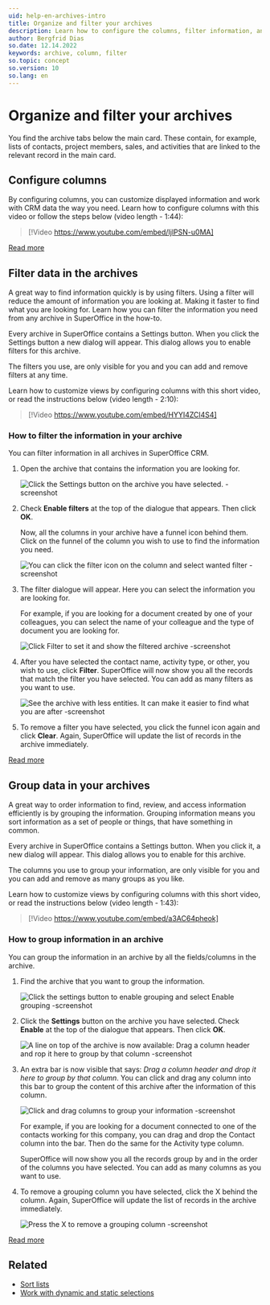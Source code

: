 ```yaml
---
uid: help-en-archives-intro
title: Organize and filter your archives
description: Learn how to configure the columns, filter information, and group information registered in your archives to find the information you saved in the archives faster.
author: Bergfrid Dias
so.date: 12.14.2022
keywords: archive, column, filter
so.topic: concept
so.version: 10
so.lang: en
---
```


# Organize and filter your archives

You find the archive tabs below the main card. These contain, for example, lists of contacts, project members, sales, and activities that are linked to the relevant record in the main card.

## Configure columns

By configuring columns, you can customize displayed information and work with CRM data the way you need. Learn how to configure columns with this video or follow the steps below (video length - 1:44):

<!-- markdownlint-disable-next-line MD034 DOCSMD007 -->
> [!Video https://www.youtube.com/embed/IjlPSN-u0MA]

[Read more][1]

## Filter data in the archives

A great way to find information quickly is by using filters. Using a filter will reduce the amount of information you are looking at. Making it faster to find what you are looking for. Learn how you can filter the information you need from any archive in SuperOffice in the how-to.

Every archive in SuperOffice contains a Settings button. When you click the Settings button a new dialog will appear. This dialog allows you to enable filters for this archive.

The filters you use, are only visible for you and you can add and remove filters at any time.

Learn how to customize views by configuring columns with this short video, or read the instructions below (video length - 2:10):

<!-- markdownlint-disable-next-line MD034 DOCSMD007 -->
> [!Video https://www.youtube.com/embed/HYYI4ZCl4S4]

### How to filter the information in your archive

You can filter information in all archives in SuperOffice CRM.

1. Open the archive that contains the information you are looking for.

    ![Click the Settings button on the archive you have selected. -screenshot][img1]

1. Check **Enable filters** at the top of the dialogue that appears. Then click **OK**.

    Now, all the columns in your archive have a funnel icon behind them. Click on the funnel of the column you wish to use to find the information you need.

    ![You can click the filter icon on the column and select wanted filter -screenshot][img2]

1. The filter dialogue will appear. Here you can select the information you are looking for.

    For example, if you are looking for a document created by one of your colleagues, you can select the name of your colleague and the type of document you are looking for.

    ![Click Filter to set it and show the filtered archive -screenshot][img3]

1. After you have selected the contact name, activity type, or other, you wish to use, click **Filter**. SuperOffice will now show you all the records that match the filter you have selected. You can add as many filters as you want to use.

    ![See the archive with less entities. It can make it easier to find what you are after -screenshot][img4]

1. To remove a filter you have selected, you click the funnel icon again and click **Clear**. Again, SuperOffice will update the list of records in the archive immediately.

[Read more][4]

## Group data in your archives

A great way to order information to find, review, and access information efficiently is by grouping the information. Grouping information means you sort information as a set of people or things, that have something in common.

Every archive in SuperOffice contains a Settings button. When you click it, a new dialog will appear. This dialog allows you to enable for this archive.

The columns you use to group your information, are only visible for you and you can add and remove as many groups as you like.

Learn how to customize views by configuring columns with this short video, or read the instructions below (video length - 1:43):

<!-- markdownlint-disable-next-line MD034 DOCSMD007 -->
> [!Video https://www.youtube.com/embed/a3AC64pheok]

### How to group information in an archive

You can group the information in an archive by all the fields/columns in the archive.

1. Find the archive that you want to group the information.

    ![Click the settings button to enable grouping and select Enable grouping -screenshot][img5]

1. Click the **Settings** button on the archive you have selected. Check **Enable** at the top of the dialogue that appears. Then click **OK**.

    ![A line on top of the archive is now available: Drag a column header and rop it here to group by that column -screenshot][img6]

1. An extra bar is now visible that says: *Drag a column header and drop it here to group by that column*. You can click and drag any column into this bar to group the content of this archive after the information of this column.

    ![Click and drag columns to group your information -screenshot][img7]

    For example, if you are looking for a document connected to one of the contacts working for this company, you can drag and drop the Contact column into the bar. Then do the same for the Activity type column.

    SuperOffice will now show you all the records group by and in the order of the columns you have selected. You can add as many columns as you want to use.

1. To remove a grouping column you have selected, click the X behind the column. Again, SuperOffice will update the list of records in the archive immediately.

    ![Press the X to remove a grouping column -screenshot][img8]

[Read more][5]

## Related

* [Sort lists][2]
* [Work with dynamic and static selections][3]

<!-- Referenced links -->
[1]: changing-column-view.md
[2]: sorting-lists.md
[3]: ../../search-options/selection/learn/index.md
[4]: use-filters-in-section-tabs.md
[5]: sections-tabs-grouping-lists.md

<!-- Referenced images -->
[img1]: media/archives-enable-filter.png
[img2]: media/getstarted-archives-filteron.png
[img3]: media/getstarted-archives-filter-ownersetting.png
[img4]: media/getstarted-archives-filter-owner.png
[img5]: media/archive-enable-grouping.png
[img6]: media/getstarted-archives-groupingon.png
[img7]: media/getstarted-archives-selectgroup.png
[img8]: media/getstarted-archives-deletegroup.png
